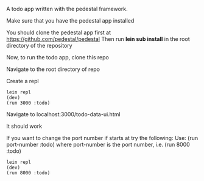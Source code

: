 A todo app written with the pedestal framework.

Make sure that you have the pedestal app installed

You should clone the pedestal app first at https://github.com/pedestal/pedestal
Then run **lein sub install** in the root directory of the repository

Now, to run the todo app, clone this repo

Navigate to the root directory of repo

Create a repl

```
lein repl
(dev)
(run 3000 :todo)
```

Navigate to localhost:3000/todo-data-ui.html

It should work

If you want to change the port number if starts at try the following:
Use: (run port-number :todo) where port-number is the port number, i.e. (run 8000 :todo)

```
lein repl
(dev)
(run 8000 :todo)
```
